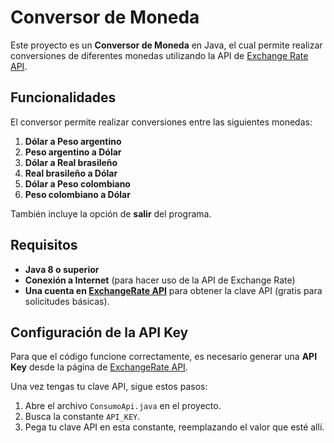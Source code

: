 # Conversor de Moneda

Este proyecto es un **Conversor de Moneda** en Java, el cual permite realizar conversiones de diferentes monedas utilizando la API de [Exchange Rate API](https://www.exchangerate-api.com/docs/pair-conversion-requests).

## Funcionalidades

El conversor permite realizar conversiones entre las siguientes monedas:

1. **Dólar a Peso argentino**
2. **Peso argentino a Dólar**
3. **Dólar a Real brasileño**
4. **Real brasileño a Dólar**
5. **Dólar a Peso colombiano**
6. **Peso colombiano a Dólar**

También incluye la opción de **salir** del programa.

## Requisitos

- **Java 8 o superior**
- **Conexión a Internet** (para hacer uso de la API de Exchange Rate)
- **Una cuenta en [ExchangeRate API](https://www.exchangerate-api.com/)** para obtener la clave API (gratis para solicitudes básicas).

## Configuración de la API Key

Para que el código funcione correctamente, es necesario generar una **API Key** desde la página de [ExchangeRate API](https://www.exchangerate-api.com/).

Una vez tengas tu clave API, sigue estos pasos:

1. Abre el archivo `ConsumoApi.java` en el proyecto.
2. Busca la constante `API_KEY`.
3. Pega tu clave API en esta constante, reemplazando el valor que esté allí.

